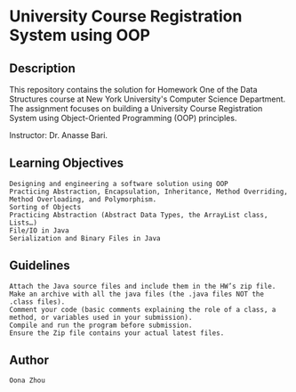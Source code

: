 # University Course Registration System using OOP

## Description

This repository contains the solution for Homework One of the Data Structures course at New York University's Computer Science Department. The assignment focuses on building a University Course Registration System using Object-Oriented Programming (OOP) principles.

Instructor: Dr. Anasse Bari.

## Learning Objectives

    Designing and engineering a software solution using OOP
    Practicing Abstraction, Encapsulation, Inheritance, Method Overriding, Method Overloading, and Polymorphism.
    Sorting of Objects
    Practicing Abstraction (Abstract Data Types, the ArrayList class, Lists…)
    File/IO in Java
    Serialization and Binary Files in Java

## Guidelines

    Attach the Java source files and include them in the HW’s zip file.
    Make an archive with all the java files (the .java files NOT the .class files).
    Comment your code (basic comments explaining the role of a class, a method, or variables used in your submission).
    Compile and run the program before submission.
    Ensure the Zip file contains your actual latest files. 

## Author

    Oona Zhou
